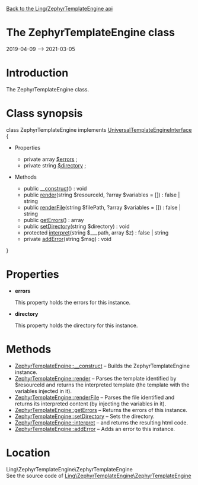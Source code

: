 [Back to the Ling/ZephyrTemplateEngine api](https://github.com/lingtalfi/ZephyrTemplateEngine/blob/master/doc/api/Ling/ZephyrTemplateEngine.md)



The ZephyrTemplateEngine class
================
2019-04-09 --> 2021-03-05






Introduction
============

The ZephyrTemplateEngine class.



Class synopsis
==============


class <span class="pl-k">ZephyrTemplateEngine</span> implements [UniversalTemplateEngineInterface](https://github.com/lingtalfi/UniversalTemplateEngine) {

- Properties
    - private array [$errors](#property-errors) ;
    - private string [$directory](#property-directory) ;

- Methods
    - public [__construct](https://github.com/lingtalfi/ZephyrTemplateEngine/blob/master/doc/api/Ling/ZephyrTemplateEngine/ZephyrTemplateEngine/__construct.md)() : void
    - public [render](https://github.com/lingtalfi/ZephyrTemplateEngine/blob/master/doc/api/Ling/ZephyrTemplateEngine/ZephyrTemplateEngine/render.md)(string $resourceId, ?array $variables = []) : false | string
    - public [renderFile](https://github.com/lingtalfi/ZephyrTemplateEngine/blob/master/doc/api/Ling/ZephyrTemplateEngine/ZephyrTemplateEngine/renderFile.md)(string $filePath, ?array $variables = []) : false | string
    - public [getErrors](https://github.com/lingtalfi/ZephyrTemplateEngine/blob/master/doc/api/Ling/ZephyrTemplateEngine/ZephyrTemplateEngine/getErrors.md)() : array
    - public [setDirectory](https://github.com/lingtalfi/ZephyrTemplateEngine/blob/master/doc/api/Ling/ZephyrTemplateEngine/ZephyrTemplateEngine/setDirectory.md)(string $directory) : void
    - protected [interpret](https://github.com/lingtalfi/ZephyrTemplateEngine/blob/master/doc/api/Ling/ZephyrTemplateEngine/ZephyrTemplateEngine/interpret.md)(string $___path, array $z) : false | string
    - private [addError](https://github.com/lingtalfi/ZephyrTemplateEngine/blob/master/doc/api/Ling/ZephyrTemplateEngine/ZephyrTemplateEngine/addError.md)(string $msg) : void

}




Properties
=============

- <span id="property-errors"><b>errors</b></span>

    This property holds the errors for this instance.
    
    

- <span id="property-directory"><b>directory</b></span>

    This property holds the directory for this instance.
    
    



Methods
==============

- [ZephyrTemplateEngine::__construct](https://github.com/lingtalfi/ZephyrTemplateEngine/blob/master/doc/api/Ling/ZephyrTemplateEngine/ZephyrTemplateEngine/__construct.md) &ndash; Builds the ZephyrTemplateEngine instance.
- [ZephyrTemplateEngine::render](https://github.com/lingtalfi/ZephyrTemplateEngine/blob/master/doc/api/Ling/ZephyrTemplateEngine/ZephyrTemplateEngine/render.md) &ndash; Parses the template identified by $resourceId and returns the interpreted template (the template with the variables injected in it).
- [ZephyrTemplateEngine::renderFile](https://github.com/lingtalfi/ZephyrTemplateEngine/blob/master/doc/api/Ling/ZephyrTemplateEngine/ZephyrTemplateEngine/renderFile.md) &ndash; Parses the file identified and returns its interpreted content (by injecting the variables in it).
- [ZephyrTemplateEngine::getErrors](https://github.com/lingtalfi/ZephyrTemplateEngine/blob/master/doc/api/Ling/ZephyrTemplateEngine/ZephyrTemplateEngine/getErrors.md) &ndash; Returns the errors of this instance.
- [ZephyrTemplateEngine::setDirectory](https://github.com/lingtalfi/ZephyrTemplateEngine/blob/master/doc/api/Ling/ZephyrTemplateEngine/ZephyrTemplateEngine/setDirectory.md) &ndash; Sets the directory.
- [ZephyrTemplateEngine::interpret](https://github.com/lingtalfi/ZephyrTemplateEngine/blob/master/doc/api/Ling/ZephyrTemplateEngine/ZephyrTemplateEngine/interpret.md) &ndash; and returns the resulting html code.
- [ZephyrTemplateEngine::addError](https://github.com/lingtalfi/ZephyrTemplateEngine/blob/master/doc/api/Ling/ZephyrTemplateEngine/ZephyrTemplateEngine/addError.md) &ndash; Adds an error to this instance.





Location
=============
Ling\ZephyrTemplateEngine\ZephyrTemplateEngine<br>
See the source code of [Ling\ZephyrTemplateEngine\ZephyrTemplateEngine](https://github.com/lingtalfi/ZephyrTemplateEngine/blob/master/ZephyrTemplateEngine.php)



